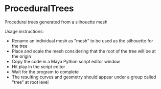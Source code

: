 # ProceduralTrees
Procedural trees generated from a silhouette mesh

Usage instructions:
- Rename an individual mesh as "mesh" to be used as the silhouette for the tree
- Place and scale the mesh considering that the root of the tree will be at the origin
- Copy the code in a Maya Python script editor window
- Hit play in the script editor
- Wait for the program to complete
- The resulting curves and geometry should appear under a group called "tree" at root level
